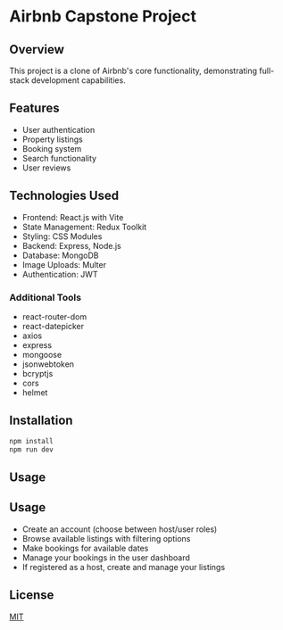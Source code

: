 # Airbnb Capstone Project

## Overview

This project is a clone of Airbnb's core functionality, demonstrating full-stack development capabilities.

## Features

- User authentication
- Property listings
- Booking system
- Search functionality
- User reviews

## Technologies Used

- Frontend: React.js with Vite
- State Management: Redux Toolkit
- Styling: CSS Modules
- Backend: Express, Node.js
- Database: MongoDB
- Image Uploads: Multer
- Authentication: JWT

### Additional Tools

- react-router-dom
- react-datepicker
- axios
- express
- mongoose
- jsonwebtoken
- bcryptjs
- cors
- helmet

## Installation

```bash
npm install
npm run dev
```

## Usage

## Usage

- Create an account (choose between host/user roles)
- Browse available listings with filtering options
- Make bookings for available dates
- Manage your bookings in the user dashboard
- If registered as a host, create and manage your listings

## License

[MIT](https://choosealicense.com/licenses/mit/)
